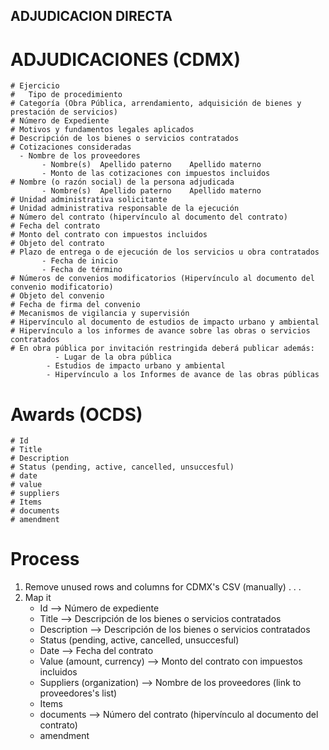 ## ADJUDICACION DIRECTA

# ADJUDICACIONES (CDMX)

    # Ejercicio
    #	Tipo de procedimiento
    # Categoría (Obra Pública, arrendamiento, adquisición de bienes y prestación de servicios)
    # Número de Expediente
    # Motivos y fundamentos legales aplicados
    # Descripción de los bienes o servicios contratados
    # Cotizaciones consideradas
      - Nombre de los proveedores
           - Nombre(s)	Apellido paterno	Apellido materno
      	   - Monto de las cotizaciones con impuestos incluidos
    # Nombre (o razón social) de la persona adjudicada
           - Nombre(s)	Apellido paterno	Apellido materno
    # Unidad administrativa solicitante
    # Unidad administrativa responsable de la ejecución
    # Número del contrato (hipervínculo al documento del contrato)
    # Fecha del contrato
    # Monto del contrato con impuestos incluidos
    # Objeto del contrato
    # Plazo de entrega o de ejecución de los servicios u obra contratados
           - Fecha de inicio
           - Fecha de término
    # Números de convenios modificatorios (Hipervínculo al documento del convenio modificatorio)
    # Objeto del convenio
    # Fecha de firma del convenio
    # Mecanismos de vigilancia y supervisión
    # Hipervínculo al documento de estudios de impacto urbano y ambiental
    # Hipervínculo a los informes de avance sobre las obras o servicios contratados
    # En obra pública por invitación restringida deberá publicar además:
    	      - Lugar de la obra pública
            - Estudios de impacto urbano y ambiental
            - Hipervínculo a los Informes de avance de las obras públicas


# Awards (OCDS)

    # Id
    # Title
    # Description
    # Status (pending, active, cancelled, unsuccesful)
    # date
    # value
    # suppliers
    # Items
    # documents
    # amendment

[Reference]: http://ocds.open-contracting.org/standard/r/1__0__RC/en/schema/reference/#tender


# Process #

1.  Remove unused rows and columns for CDMX's CSV (manually)
.
.
.
4. Map it
    * Id            --> Número de expediente
    * Title         --> Descripción de los bienes o servicios contratados
    * Description   --> Descripción de los bienes o servicios contratados
    * Status (pending, active, cancelled, unsuccesful)
    * Date          --> Fecha del contrato
    * Value (amount, currency)
                    --> Monto del contrato con impuestos incluidos
    * Suppliers (organization)
                    --> Nombre de los proveedores (link to proveedores's list)
    * Items
    * documents
                    --> Número del contrato (hipervínculo al documento del contrato)
    * amendment
